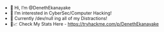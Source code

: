- 👋 Hi, I’m @DenethEkanayake
- 👀 I’m interested in CyberSec/Computer Hacking!
- 🌱 Currently /dev/null ing all of my Distractions!
- 🚀📈 Check My Stats Here - https://tryhackme.com/p/DenethEkanayake
